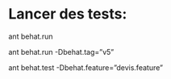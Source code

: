 Lancer des tests:
=====

ant behat.run

ant behat.run -Dbehat.tag=”v5”

ant behat.test -Dbehat.feature=”devis.feature”
